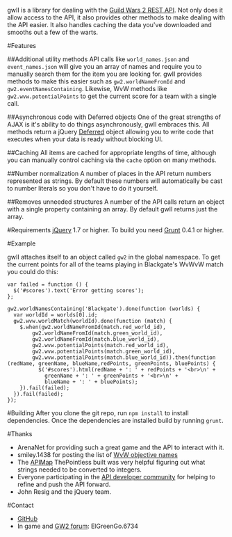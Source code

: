 gwII is a library for dealing with the [Guild Wars 2 REST API](http://wiki.guildwars2.com/wiki/API:Main).
Not only does it allow access to the API, it also provides other methods to make dealing with the API easier. It also
handles caching the data you've downloaded and smooths out a few of the warts.

#Features

##Additional utility methods
API calls like `world_names.json` and `event_names.json` will give you an array of names and require you to
manually search them for the item you are looking for. gwII provides methods to make this easier such as
`gw2.worldNameFromId` and `gw2.eventNamesContaining`. Likewise, WvW methods like `gw2.wvw.potentialPoints`
to get the current score for a team with a single call.

##Asynchronous code with Deferred objects
One of the great strengths of AJAX is it's ability to do things asynchronously, gwII embraces this.
All methods return a jQuery [Deferred](http://api.jquery.com/category/deferred-object/) object allowing you to
write code that executes when your data is ready without blocking UI.

##Caching
All items are cached for appropriate lengths of time, although you can manually control caching via the `cache` option on many methods.

##Number normalization
A number of places in the API return numbers represented as strings. By default these numbers will automatically be cast to
number literals so you don't have to do it yourself.

##Removes unneeded structures
A number of the API calls return an object with a single property containing an array. By default gwII returns just the array.

#Requirements
[jQuery](http://jquery.com/) 1.7 or higher. To build you need [Grunt](http://gruntjs.com/) 0.4.1 or higher.

#Example

gwII attaches itself to an object called `gw2` in the global namespace.  To get the current points for all of the teams playing in Blackgate's WvWvW match you could do this:

    var failed = function () {
      $('#scores').text('Error getting scores');
    };

    gw2.worldNamesContaining('Blackgate').done(function (worlds) {
      var worldId = worlds[0].id;
      gw2.wvw.worldMatch(worldId).done(function (match) {
        $.when(gw2.worldNameFromId(match.red_world_id),
            gw2.worldNameFromId(match.green_world_id),
            gw2.worldNameFromId(match.blue_world_id),
            gw2.wvw.potentialPoints(match.red_world_id),
            gw2.wvw.potentialPoints(match.green_world_id),
            gw2.wvw.potentialPoints(match.blue_world_id)).then(function (redName, greenName, blueName,redPoints, greenPoints, bluePoints) {
              $('#scores').html(redName + ': ' + redPoints + '<br>\n' +
                greenName + ': ' + greenPoints + '<br>\n' +
                blueName + ': ' + bluePoints);
        }).fail(failed);
      }).fail(failed);
    });

#Building
After you clone the git repo, run `npm install` to install dependencies. Once the dependencies are installed build by running `grunt`.

#Thanks
* ArenaNet for providing such a great game and the API to interact with it.
* smiley.1438 for posting the list of [WvW objective names](https://forum-en.guildwars2.com/forum/community/api/WvW-objective-names/first#post2070405)
* The [APIMap](http://wiki.guildwars2.com/wiki/User:ThePointless/APIMap) ThePointless built was very helpful figuring out what strings needed to be converted to integers.
* Everyone participating in the [API developer community](https://forum-en.guildwars2.com/forum/community/api) for helping to refine and push the API forward.
* John Resig and the jQuery team.

#Contact
* [GitHub](https://github.com/uselesscode)
* In game and [GW2 forum](https://forum-en.guildwars2.com/forum): ElGreenGo.6734
